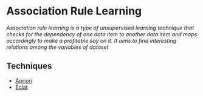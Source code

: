 Association Rule Learning
========================

*Association rule learning is a type of unsupervised learning technique that checks for the dependency of one data item to another data item and maps accordingly to make a profitable say on it. It aims to find interesting relations among the variables of dataset*

## Techniques
* [Apriori]()
* [Eclat]()